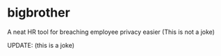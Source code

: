 # bigbrother
A neat HR tool for breaching employee privacy easier (This is not a joke) 

UPDATE: (this is a joke)

